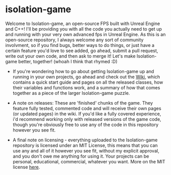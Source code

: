 # isolation-game

Welcome to Isolation-game, an open-source FPS built with Unreal Engine and C++! I'll be providing you with all the code you actually need to get up and running with your very own advanced fps in Unreal Engine. As this is an open-source repository, I always welcome any sort of community involvment, so if you find bugs, better ways to do things, or just have a certain feature you'd love to see added, go ahead, submit a pull request, write out your own code, and then ask to merge it! Let's make Isolation-game better, together! (whoah I think that rhymed :D)

* If you're wondering how to go about getting Isolation-game up and running in your own projects, go ahead and check out the [Wiki](https://github.com/whoisEllie/isolation-game/wiki), which contains a quick start guide and pages on all the released classes, how their variables and functions work, and a summary of how that comes together as a piece of the larger Isolation-game puzzle. 

* A note on releases: These are 'finished' chunks of the game. They feature fully tested, commented code and will receive their own pages (or updated pages) in the wiki. If you'd like a fully covered experience, i'd recommend working only with released versions of the game code, though you're obviously free to use any of the code in this repository however you see fit. 

* A final note on licensing - everything uploaded to the Isolation-game repository is licensed under an MIT License, this means that you can use any and all of it however you see fit, without my explicit approval, and you don't owe me anything for using it. Your projects can be personal, educational, commercial, whatever you want. More on the MIT license [here](https://choosealicense.com/licenses/mit/).

